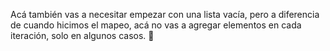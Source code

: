 Acá también vas a necesitar empezar con una lista vacía, pero a diferencia de cuando hicimos el mapeo, acá no vas a agregar elementos en cada iteración, solo en algunos casos. :eyes: